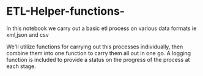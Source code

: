 # ETL-Helper-functions-

In this notebook we carry out a basic etl process on various data formats ie xml,json and csv

We'll utilize functions for carrying out this processes individually, then combine them into one function to carry them all out in one go.
A logging function is included to provide a status on the progress of the process at each stage.
